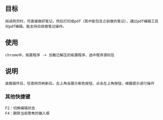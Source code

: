 ## 目标
    阅读网页时，可直接做好笔记，然后打印成pdf（其中能包含之前做的笔记），通过pdf编辑工具对pdf编辑，能支持后续做笔记操作。
## 使用

    chrome中，拓展程序 -> 加载已解压的拓展程序，选中程序源码包
## 说明

    装载插件后，任意网页刷新后，左上角会展示紫色按钮，点击左上角按钮，根据提示进行操作
### 其他快捷键
    F2：切换编辑状态
    F4：删除当前聚焦的输入框

    